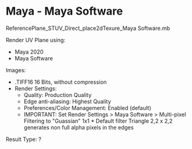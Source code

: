 # Maya - Maya Software

ReferencePlane_STUV_Direct_place2dTexure_Maya Software.mb

Render UV Plane using:
* Maya 2020
* Maya Software 

Images:
* .TIFF16 16 Bits, without compression
* Render Settings: 
    * Quality: Production Quality
    * Edge anti-aliasing: Highest Quality
    * Preferences/Color Management: Enabled (default)
    * IMPORTANT: Set Render Settings > Maya Software > Multi-pixel Filtering to "Guassian" 1x1
			* Default filter Triangle 2,2 x 2,2 generates non full alpha pixels in the edges

Result Type: ?
